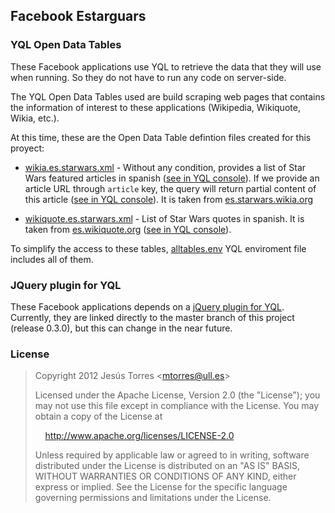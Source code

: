 ## Facebook Estarguars

### YQL Open Data Tables

These Facebook applications use YQL to retrieve the data that they will use when running. So they do not have to run any code on server-side.

The YQL Open Data Tables used are build scraping web pages that contains the information of interest to these applications (Wikipedia, Wikiquote, Wikia, etc.).

At this time, these are the Open Data Table defintion files created for this proyect:

 * [wikia.es.starwars.xml](facebook-estarguars/blob/master/wikia.es.starwars.xml) - Without any condition, provides a list of Star Wars featured articles in spanish ([see in YQL console](http://developer.yahoo.com/yql/console/?q=select%20*%20from%20wikia.es.starwars%3B&env=http%3A%2F%2Fraw.github.com%2Faplatanado%2Ffacebook-estarguars%2Fmaster%2Falltables.env)). If we provide an article URL through ```article``` key, the query will return partial content of this article ([see in YQL console](http://developer.yahoo.com/yql/console/?q=select%20*%20from%20wikia.es.starwars%20where%20article%3D'http%3A%2F%2Fes.starwars.wikia.com%2Fwiki%2FObi-Wan_Kenobi'%3B&env=http%3A%2F%2Fraw.github.com%2Faplatanado%2Ffacebook-estarguars%2Fmaster%2Falltables.env)). It is taken from [es.starwars.wikia.org](http://es.starwars.wikia.org)

 * [wikiquote.es.starwars.xml](facebook-estarguars/blob/master/wikiquote.es.starwars.xml) - List of Star Wars quotes in spanish. It is taken from [es.wikiquote.org](http://es.wikiquote.org) ([see in YQL console](http://developer.yahoo.com/yql/console/?q=select%20*%20from%20wikiquote.es.starwars%3B&env=http%3A%2F%2Fraw.github.com%2Faplatanado%2Ffacebook-estarguars%2Fmaster%2Falltables.env)).

To simplify the access to these tables, [alltables.env](facebook-estarguars/blob/master/alltables.env) YQL enviroment file includes all of them.

### JQuery plugin for YQL

These Facebook applications depends on a [jQuery plugin for YQL](https://github.com/gabrielfalcao/jquery-yql). Currently, they are linked directly to the master branch of this project (release 0.3.0), but this can change in the near future.

### License

>   Copyright 2012 Jesús Torres &lt;mtorres@ull.es&gt;
>
> Licensed under the Apache License, Version 2.0 (the "License");
> you may not use this file except in compliance with the License.
> You may obtain a copy of the License at
>
> &nbsp;&nbsp;&nbsp;&nbsp;http://www.apache.org/licenses/LICENSE-2.0
>
> Unless required by applicable law or agreed to in writing, software
> distributed under the License is distributed on an "AS IS" BASIS,
> WITHOUT WARRANTIES OR CONDITIONS OF ANY KIND, either express or implied.
> See the License for the specific language governing permissions and
> limitations under the License.

